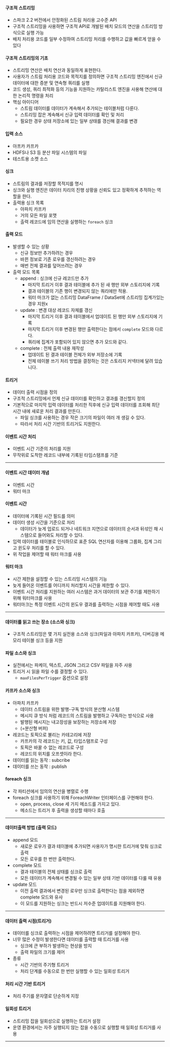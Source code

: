 #### 구조적 스트리밍

- 스파크 2.2 버전에서 안정화된 스트림 처리용 고수준 API
- 구조적 스트리밍을 사용하면 구조적 API로 개발된 배치 모드의 연산을 스트리밍 방식으로 실행 가능
- 배치 처리용 코드를 일부 수정하여 스트리밍 처리를 수행하고 값을 빠르게 얻을 수 있다



#### 구조적 스트리밍의 기초

- 스트리밍 연산은 배치 연산과 동일하게 표현한다.
- 사용자가 스트림 처리용 코드와 목적지를 정의하면 구조적 스트리밍 엔진에서 신규 데이터에 대한 증분 및 연속형 쿼리를 실행
- 코드 생성, 쿼리 최적화 등의 기능을 지원하는 카탈리스트 엔진을 사용해 연산에 대한 논리적 명령을 처리
- 핵심 아이디어
  - 스트림 데이터를 데이터가 계속해서 추가되는 테이블처럼 다룬다.
  - 스트리밍 잡은 계속해서 신규 입력 데이터를 확인 및 처리
  - 필요한 경우 상태 저장소에 있는 일부 상태를 갱신해 결과를 변경

#### 입력 소스

- 아프카 카프카
- HDFS나 S3 등 분산 파일 시스템의 파일
- 테스트용 소켓 소스

#### 싱크

- 스트림의 결과를 저장할 목적지를 명시
- 싱크와 실행 엔진은 데이터 치리의 진행 상황을 신뢰도 있고 정확하게 추적하는 역할을 한다.
- 출력용 싱크 목록
  - 아파치 카프카 
  - 거의 모든 파일 포맷
  - 출력 레코드에 임의 연산을 실행하는 `foreach` 싱크

#### 출력 모드

- 발생할 수 있는 상황
  - 신규 정보만 추가하려는 경우
  - 바뀐 정보로 기존 로우를 갱신하려는 경우
  - 매번 전체 결과를 덮어쓰려는 경우
- 출력 모드 목록
  - append : 싱크에 신규 레코드만 추가
    - 마지막 트리거 이후 결과 테이블에 추가 된 새 행만 외부 스토리지에 기록
    - 결과 테이블의 기존 행이 변경되지 않는 쿼리에만 적용.
    - 워터 마크가 없는 스트리밍 DataFrame / DataSet에 스트리밍 집계가있는 경우 지원x
  - update : 변경 대상 레코드 자체를 갱신
    - 마지막 트리거 이후 결과 테이블에서 업데이트 된 행만 외부 스토리지에 기록
    - 마지막 트리거 이후 변경된 행만 출력한다는 점에서 `complete` 모드와 다르다.
    - 쿼리에 집계가 포함되어 있지 않으면 추가 모드와 같다.
  - complete : 전체 출력 내용 재작성
    - 업데이트 된 결과 테이블 전체가 외부 저장소에 기록
    - 전체 테이블 쓰기 처리 방법을 결정하는 것은 스토리지 커넥터에 달려 있습니다.

#### 트리거

- 데이터 출력 시점을 정의
- 구조적 스트리밍에서 언제 신규 데이터를 확인하고 결과를 갱신할지 정의
- 기본적으로 마지막 입력 데이터를 처리한 직후에 신규 입력 데이터를 조회해 최단 시간 내에 새로운 처리 결과를 만든다.
  - 파일 싱크를 사용하는 경우 작은 크기의 파일이 여러 개 생길 수 있다.
  - 따라서 처리 시간 기반의 트리거도 지원한다.

#### 이벤트 시간 처리

- 이벤트 시간 기준의 처리를 지원
- 무작위로 도착한 레코드 내부에 기록된 타임스탬프를 기준

---

#### 이벤트 시간 데이터 개념

- 이벤트 시간
- 워터 마크

#### 이벤트 시간

- 데이터에 기록된 시간 필드를 의미
- 데이터 생성 시간을 기준으로 처리
  - 데이터가 늦게 업로드 되거나 네트워크 지연으로 데이터의 순서과 뒤섞인 채 시스템으로 들어와도 처리할 수 있다.
- 입력 데이터를 테이블로 인식하므로 표준 SQL 연산자를 이용해 그룹화, 집계 그리고 윈도우 처리를 할 수 있다.
- 위 작업을 제어할 때 워터 마크를 사용

#### 워터 마크

- 시간 제한을 설정할 수 있는 스트리밍 시스템의 기능
- 늦게 들어온 이벤트를 어디까지 처리할지 시간을 제한할 수 있다.
- 이벤트 시간 처리를 지원하는 여러 시스템은 과거 데이터의 보관 주기를 제한하기 위해 워터마크를 사용
- 워터마크는 특정 이벤트 시간의 윈도우 결과를 출력하는 시점을 제어할 때도 사용

---

#### 데이터를 읽고 쓰는 장소 (소스와 싱크)

- 구조적 스트리밍은 몇 가지 실전용 소스와 싱크(파일과 아파치 카프카), 디버깅용 메모리 테이블 싱크 등을 지원

#### 파일 소스와 싱크

- 실전에서는 파케이, 텍스트, JSON 그리고 CSV 파일을 자주 사용
- 트리거 시 읽을 파일 수를 결정할 수 있다.
  - `maxFilesPerTrigger` 옵션으로 설정

#### 카프카 소스와 싱크

- 아파치 카프카
  - 데이터 스트림을 위한 발행-구독 방식의 분산형 시스템
  - 메시지 큐 방식 처럼 레코드의 스트림을 발행하고 구독하는 방식으로 사용
  - 발행된 메시지는 내고장성을 보장하는 저장소에 저장
  - (=분산형 버퍼)
- 레코드는 토픽으로 불리는 카테고리에 저장
  - 카프카의 각 레코드는 키, 값, 타입스탬프로 구성
  - 토픽은 바꿀 수 없는 레코드로 구성
  - 레코드의 위치를 오프셋이라 한다.
- 데이터를 읽는 동작 : subcribe
- 데이터를 쓰는 동작 : publish

#### foreach 싱크

- 각 파티션에서 임의의 연산을 병렬로 수행
- foreach 싱크를 사용하기 위해 ForeachWriter 인터페이스를 구현해야 한다.
  - open, process, close 세 가지 메소드를 가지고 있다.
  - 메소드는 트리거 후 출력을 생성할 때마다 호출

---

#### 데이터출력 방법 (출력 모드)

- append 모드
  - 새로운 로우가 결과 테이블에 추가되면 사용자가 명시한 트리거에 맞춰 싱크로 출력
  - 모든 로우를 한 번만 출력한다.
- complete 모드
  - 결과 테이블의 전체 상태를 싱크로 출력
  - 모든 데이터가 계속해서 변경될 수 있는 일부 상태 기반 데이터를 다룰 때 유용
- update 모드
  - 이전 출력 결과에서 변경된 로우만 싱크로 출력한다는 점을 제외하면 complete 모드와 유사
  - 이 모드를 지원하는 싱크는 반드시 저수준 업데이트를 지원해야 한다.

---

#### 데이터 출력 시점(트리거)

- 데이터를 싱크로 출력하는 시점을 제어하려면 트리거를 설정해야 한다.
- 너무 많은 수정이 발생한다면 데이터를 출력할 때 트리거를 사용
  - 싱크에 큰 부하가 발생하는 현상을 방지
  - 출력 파일의 크기를 제어
- 종류
  - 시간 기반의 주기형 트리거
  - 처리 단계를 수동으로 한 번만 실행할 수 있는 일회성 트리거

#### 처리 시간 기반 트리거

- 처리 주기를 문자열로 단순하게 지정

#### 일회성 트리거

- 스트리밍 잡을 일회성으로 실행하는 트리거 설정
- 운영 환경에서는 자주 실행되지 않는 잡을 수동으로 실행할 때 일회성 트리거를 사용

---